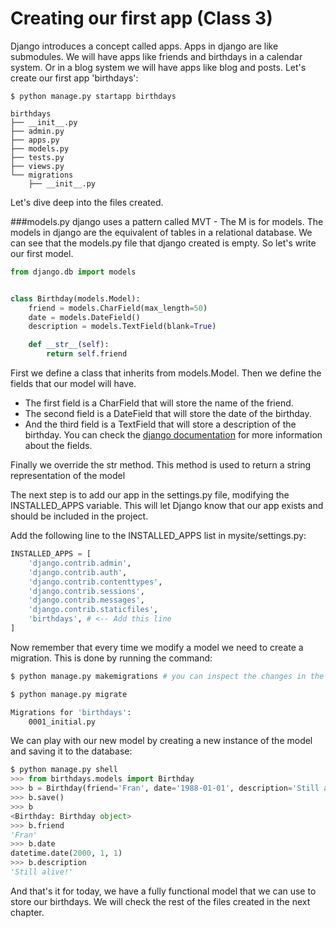 # Creating our first app (Class 3)

Django introduces a concept called apps. Apps in django are like submodules.
We will have apps like friends and birthdays in a calendar system. Or in a blog system
we will have apps like blog and posts. Let's create our first app 'birthdays':

    $ python manage.py startapp birthdays

    birthdays
    ├── __init__.py
    ├── admin.py
    ├── apps.py
    ├── models.py
    ├── tests.py
    ├── views.py
    └── migrations
        ├── __init__.py

Let's dive deep into the files created.

###models.py
django uses a pattern called MVT - The M is for models.
The models in django are the equivalent of tables in a relational database.
We can see that the models.py file that django created is empty. So let's write
our first model.
    

```python
from django.db import models


class Birthday(models.Model):
    friend = models.CharField(max_length=50)
    date = models.DateField()
    description = models.TextField(blank=True)

    def __str__(self):
        return self.friend

```

First we define a class that inherits from models.Model.
Then we define the fields that our model will have.
* The first field is a CharField that will store the name of the friend.
* The second field is a DateField that will store the date of the birthday.
* And the third field is a TextField that will store a description of the birthday.
You can check the [django documentation](https://docs.djangoproject.com/en/4.1/ref/models/fields/) for more information about the fields.


Finally we override the str method. This method is used to return a string
representation of the model

The next step is to add our app in the settings.py file, modifying the INSTALLED_APPS variable. This will let Django know that our app exists and should be included in the project.

Add the following line to the INSTALLED_APPS list in mysite/settings.py:

```python
INSTALLED_APPS = [
    'django.contrib.admin',
    'django.contrib.auth',
    'django.contrib.contenttypes',
    'django.contrib.sessions',
    'django.contrib.messages',
    'django.contrib.staticfiles',
    'birthdays', # <-- Add this line
]
```

Now remember that every time we modify a model we need to create a migration.
This is done by running the command:

```bash
$ python manage.py makemigrations # you can inspect the changes in the migrations folder

$ python manage.py migrate

Migrations for 'birthdays':
    0001_initial.py
```

We can play with our new model by creating a new instance of the model and saving it to the database:

```python
$ python manage.py shell
>>> from birthdays.models import Birthday
>>> b = Birthday(friend='Fran', date='1988-01-01', description='Still alive!')
>>> b.save()
>>> b
<Birthday: Birthday object>
>>> b.friend
'Fran'
>>> b.date
datetime.date(2000, 1, 1)
>>> b.description
'Still alive!'
```

And that's it for today, we have a fully functional model that we can use to store our birthdays.
We will check the rest of the files created in the next chapter.
